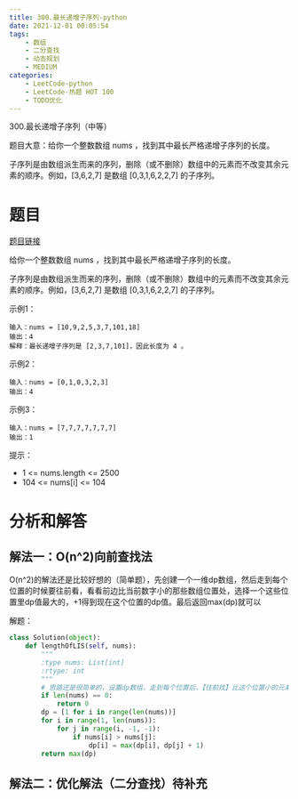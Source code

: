 ```yaml
---
title: 300.最长递增子序列-python
date: 2021-12-01 00:05:54
tags:
    - 数组
    - 二分查找
    - 动态规划
    - MEDIUM
categories:
	- LeetCode-python
	- LeetCode-热题 HOT 100
	- TODO优化
---
```


300.最长递增子序列（中等）

题目大意：给你一个整数数组 nums ，找到其中最长严格递增子序列的长度。

子序列是由数组派生而来的序列，删除（或不删除）数组中的元素而不改变其余元素的顺序。例如，[3,6,2,7] 是数组 [0,3,1,6,2,2,7] 的子序列。

<!--more-->

# 题目

[题目链接](https://leetcode-cn.com/problems/longest-increasing-subsequence/)


给你一个整数数组 nums ，找到其中最长严格递增子序列的长度。

子序列是由数组派生而来的序列，删除（或不删除）数组中的元素而不改变其余元素的顺序。例如，[3,6,2,7] 是数组 [0,3,1,6,2,2,7] 的子序列。

示例1：
```
输入：nums = [10,9,2,5,3,7,101,18]
输出：4
解释：最长递增子序列是 [2,3,7,101]，因此长度为 4 。
```

示例2：
```
输入：nums = [0,1,0,3,2,3]
输出：4
```

示例3：
```
输入：nums = [7,7,7,7,7,7,7]
输出：1
```

提示：
- 1 <= nums.length <= 2500
- 104 <= nums[i] <= 104

# 分析和解答

## 解法一：O(n^2)向前查找法

O(n^2)的解法还是比较好想的（简单题），先创建一个一维dp数组，然后走到每个位置的时候要往前看，看看前边比当前数字小的那些数组位置处，选择一个这些位置里dp值最大的，+1得到现在这个位置的dp值。最后返回max(dp)就可以

解题：
```python
class Solution(object):
    def lengthOfLIS(self, nums):
        """
        :type nums: List[int]
        :rtype: int
        """
        # 思路还是很简单的，设置dp数组，走到每个位置后，【往前找】比这个位置小的元素，然后选一个最大的dp[i] + 1当做当前位置的dp
        if len(nums) == 0:
            return 0
        dp = [1 for i in range(len(nums))]
        for i in range(1, len(nums)):
            for j in range(i, -1, -1):
                if nums[i] > nums[j]:
                    dp[i] = max(dp[i], dp[j] + 1)
        return max(dp)
```


## 解法二：优化解法（二分查找）待补充